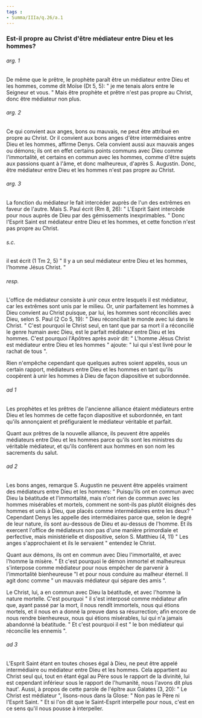 ```yaml
---
tags : 
- Summa/IIIa/q.26/a.1
---
```


### Est-il propre au Christ d'être médiateur entre Dieu et les hommes?

###### arg. 1
De même que le prêtre, le prophète paraît être un médiateur entre Dieu et les hommes, comme dit Moïse (Dt 5, 5): " je me tenais alors entre le Seigneur et vous. " Mais être prophète et prêtre n'est pas propre au Christ, donc être médiateur non plus. 

###### arg. 2
Ce qui convient aux anges, bons ou mauvais, ne peut être attribué en propre au Christ. Or il convient aux bons anges d'être intermédiaires entre Dieu et les hommes, affirme Denys. Cela convient aussi aux mauvais anges ou démons; ils ont en effet certains points communs avec Dieu comme l'immortalité, et certains en commun avec les hommes, comme d'être sujets aux passions quant à l'âme, et donc malheureux, d'après S. Augustin. Donc, être médiateur entre Dieu et les hommes n'est pas propre au Christ. 

###### arg. 3
La fonction du médiateur le fait intercéder auprès de l'un des extrêmes en faveur de l'autre. Mais S. Paul écrit (Rm 8, 26): " L'Esprit Saint intercède pour nous auprès de Dieu par des gémissements inexprimables. " Donc l'Esprit Saint est médiateur entre Dieu et les hommes, et cette fonction n'est pas propre au Christ. 

###### s.c.
il est écrit (1 Tm 2, 5) " Il y a un seul médiateur entre Dieu et les hommes, l'homme Jésus Christ. " 

###### resp.
L'office de médiateur consiste à unir ceux entre lesquels il est médiateur, car les extrêmes sont unis par le milieu. Or, unir parfaitement les hommes à Dieu convient au Christ puisque, par lui, les hommes sont réconciliés avec Dieu, selon S. Paul (2 Co 5, 19): " Dieu réconciliait le monde avec lui dans le Christ. " C'est pourquoi le Christ seul, en tant que par sa mort il a réconcilié le genre humain avec Dieu, est le parfait médiateur entre Dieu et les hommes. C'est pourquoi l'Apôtres après avoir dit: " L'homme Jésus Christ est médiateur entre Dieu et les hommes " ajoute: " lui qui s'est livré pour le rachat de tous ". 

Rien n'empêche cependant que quelques autres soient appelés, sous un certain rapport, médiateurs entre Dieu et les hommes en tant qu'ils coopèrent à unir les hommes à Dieu de façon diapositive et subordonnée. 

###### ad 1
Les prophètes et les prêtres de l'ancienne alliance étaient médiateurs entre Dieu et les hommes de cette façon diapositive et subordonnée, en tant qu'ils annonçaient et préfiguraient le médiateur véritable et parfait. 

Quant aux prêtres de la nouvelle alliance, ils peuvent être appelés médiateurs entre Dieu et les hommes parce qu'ils sont les ministres du véritable médiateur, et qu'ils confèrent aux hommes en son nom les sacrements du salut. 

###### ad 2
Les bons anges, remarque S. Augustin ne peuvent être appelés vraiment des médiateurs entre Dieu et les hommes: " Puisqu'ils ont en commun avec Dieu la béatitude et l'immortalité, mais n'ont rien de commun avec les hommes misérables et mortels, comment ne sont-ils pas plutôt éloignés des hommes et unis à Dieu, que placés comme intermédiaires entre les deux? " Cependant Denys les appelle des intermédiaires parce que, selon le degré de leur nature, ils sont au-dessous de Dieu et au-dessus de l'homme. Et ils exercent l'office de médiateurs non pas d'une manière primordiale et perfective, mais ministérielle et dispositive, selon S. Matthieu (4, 11) " Les anges s'approchaient et ils le servaient " entendez le Christ. 

Quant aux démons, ils ont en commun avec Dieu l'immortalité, et avec l'homme la misère. " Et c'est pourquoi le démon immortel et malheureux s'interpose comme médiateur pour nous empêcher de parvenir à l'immortalité bienheureuse "I et pour nous conduire au malheur éternel. Il agit donc comme " un mauvais médiateur qui sépare des amis ". 

Le Christ, lui, a en commun avec Dieu la béatitude, et avec l'homme la nature mortelle. C'est pourquoi " il s'est interposé comme médiateur afin que, ayant passé par la mort, il nous rendît immortels, nous qui étions mortels, et il nous en a donné la preuve dans sa résurrection; afin encore de nous rendre bienheureux, nous qui étions misérables, lui qui n'a jamais abandonné la béatitude. " Et c'est pourquoi il est " le bon médiateur qui réconcilie les ennemis ". 

###### ad 3
L'Esprit Saint étant en toutes choses égal à Dieu, ne peut être appelé intermédiaire ou médiateur entre Dieu et les hommes. Cela appartient au Christ seul qui, tout en étant égal au Père sous le rapport de la divinité, lui est cependant inférieur sous le rapport de l'humanité, nous l'avons dit plus haut'. Aussi, à propos de cette parole de l'épître aux Galates (3, 20): " Le Christ est médiateur ", lisons-nous dans la Glose: " Non pas le Père ni l'Esprit Saint. " Et si l'on dit que le Saint-Esprit interpelle pour nous, c'est en ce sens qu'il nous pousse à interpeller. 

